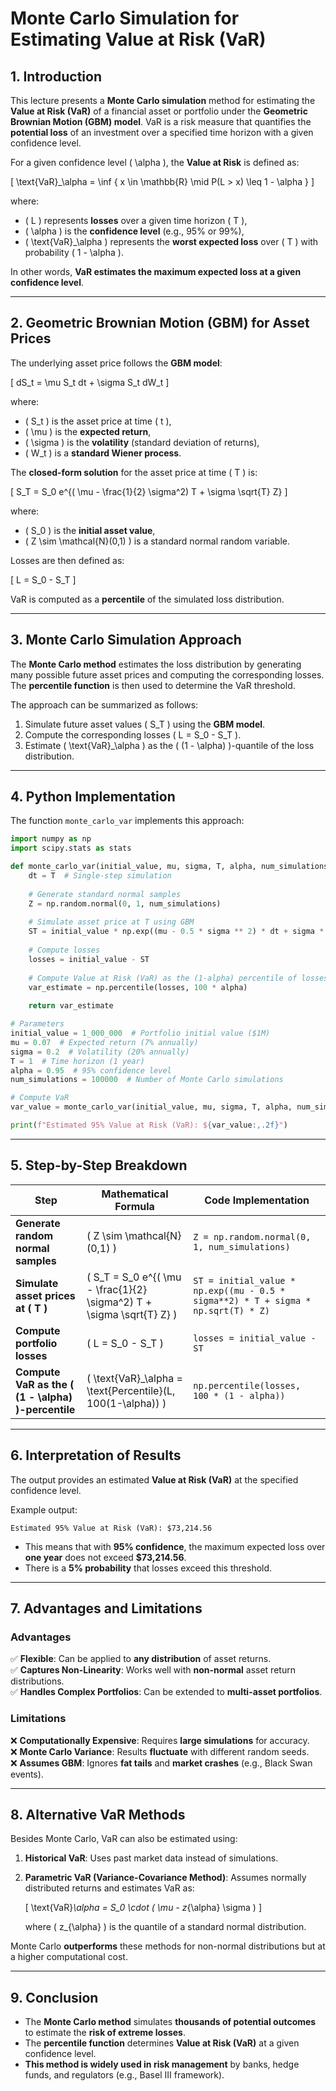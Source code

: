 # **Monte Carlo Simulation for Estimating Value at Risk (VaR)**

## **1. Introduction**
This lecture presents a **Monte Carlo simulation** method for estimating the **Value at Risk (VaR)** of a financial asset or portfolio under the **Geometric Brownian Motion (GBM) model**. VaR is a risk measure that quantifies the **potential loss** of an investment over a specified time horizon with a given confidence level.

For a given confidence level \( \alpha \), the **Value at Risk** is defined as:

\[
\text{VaR}_\alpha = \inf \{ x \in \mathbb{R} \mid P(L > x) \leq 1 - \alpha \}
\]

where:
- \( L \) represents **losses** over a given time horizon \( T \),
- \( \alpha \) is the **confidence level** (e.g., 95% or 99%),
- \( \text{VaR}_\alpha \) represents the **worst expected loss** over \( T \) with probability \( 1 - \alpha \).

In other words, **VaR estimates the maximum expected loss at a given confidence level**.

---

## **2. Geometric Brownian Motion (GBM) for Asset Prices**
The underlying asset price follows the **GBM model**:

\[
dS_t = \mu S_t dt + \sigma S_t dW_t
\]

where:
- \( S_t \) is the asset price at time \( t \),
- \( \mu \) is the **expected return**,
- \( \sigma \) is the **volatility** (standard deviation of returns),
- \( W_t \) is a **standard Wiener process**.

The **closed-form solution** for the asset price at time \( T \) is:

\[
S_T = S_0 e^{( \mu - \frac{1}{2} \sigma^2) T + \sigma \sqrt{T} Z}
\]

where:
- \( S_0 \) is the **initial asset value**,
- \( Z \sim \mathcal{N}(0,1) \) is a standard normal random variable.

Losses are then defined as:

\[
L = S_0 - S_T
\]

VaR is computed as a **percentile** of the simulated loss distribution.

---

## **3. Monte Carlo Simulation Approach**
The **Monte Carlo method** estimates the loss distribution by generating many possible future asset prices and computing the corresponding losses. The **percentile function** is then used to determine the VaR threshold.

The approach can be summarized as follows:

1. Simulate future asset values \( S_T \) using the **GBM model**.
2. Compute the corresponding losses \( L = S_0 - S_T \).
3. Estimate \( \text{VaR}_\alpha \) as the \( (1 - \alpha) \)-quantile of the loss distribution.

---

## **4. Python Implementation**
The function `monte_carlo_var` implements this approach:

```python
import numpy as np
import scipy.stats as stats

def monte_carlo_var(initial_value, mu, sigma, T, alpha, num_simulations):
    dt = T  # Single-step simulation
    
    # Generate standard normal samples
    Z = np.random.normal(0, 1, num_simulations)
    
    # Simulate asset price at T using GBM
    ST = initial_value * np.exp((mu - 0.5 * sigma ** 2) * dt + sigma * np.sqrt(dt) * Z)
    
    # Compute losses
    losses = initial_value - ST
    
    # Compute Value at Risk (VaR) as the (1-alpha) percentile of losses
    var_estimate = np.percentile(losses, 100 * alpha)
    
    return var_estimate

# Parameters
initial_value = 1_000_000  # Portfolio initial value ($1M)
mu = 0.07  # Expected return (7% annually)
sigma = 0.2  # Volatility (20% annually)
T = 1  # Time horizon (1 year)
alpha = 0.95  # 95% confidence level
num_simulations = 100000  # Number of Monte Carlo simulations

# Compute VaR
var_value = monte_carlo_var(initial_value, mu, sigma, T, alpha, num_simulations)

print(f"Estimated 95% Value at Risk (VaR): ${var_value:,.2f}")
```

---

## **5. Step-by-Step Breakdown**
| **Step** | **Mathematical Formula** | **Code Implementation** |
|----------|-------------------------|--------------------------|
| **Generate random normal samples** | \( Z \sim \mathcal{N}(0,1) \) | `Z = np.random.normal(0, 1, num_simulations)` |
| **Simulate asset prices at \( T \)** | \( S_T = S_0 e^{( \mu - \frac{1}{2} \sigma^2) T + \sigma \sqrt{T} Z} \) | `ST = initial_value * np.exp((mu - 0.5 * sigma**2) * T + sigma * np.sqrt(T) * Z)` |
| **Compute portfolio losses** | \( L = S_0 - S_T \) | `losses = initial_value - ST` |
| **Compute VaR as the \( (1 - \alpha) \)-percentile** | \( \text{VaR}_\alpha = \text{Percentile}(L, 100(1-\alpha)) \) | `np.percentile(losses, 100 * (1 - alpha))` |

---

## **6. Interpretation of Results**
The output provides an estimated **Value at Risk (VaR)** at the specified confidence level.

Example output:
```
Estimated 95% Value at Risk (VaR): $73,214.56
```

- This means that with **95% confidence**, the maximum expected loss over **one year** does not exceed **$73,214.56**.
- There is a **5% probability** that losses exceed this threshold.

---

## **7. Advantages and Limitations**
### **Advantages**
✅ **Flexible**: Can be applied to **any distribution** of asset returns.  
✅ **Captures Non-Linearity**: Works well with **non-normal** asset return distributions.  
✅ **Handles Complex Portfolios**: Can be extended to **multi-asset portfolios**.

### **Limitations**
❌ **Computationally Expensive**: Requires **large simulations** for accuracy.  
❌ **Monte Carlo Variance**: Results **fluctuate** with different random seeds.  
❌ **Assumes GBM**: Ignores **fat tails** and **market crashes** (e.g., Black Swan events).  

---

## **8. Alternative VaR Methods**
Besides Monte Carlo, VaR can also be estimated using:
1. **Historical VaR**: Uses past market data instead of simulations.
2. **Parametric VaR (Variance-Covariance Method)**: Assumes normally distributed returns and estimates VaR as:

   \[
   \text{VaR}_\alpha = S_0 \cdot ( \mu - z_{\alpha} \sigma )
   \]

   where \( z_{\alpha} \) is the quantile of a standard normal distribution.

Monte Carlo **outperforms** these methods for non-normal distributions but at a higher computational cost.

---

## **9. Conclusion**
- The **Monte Carlo method** simulates **thousands of potential outcomes** to estimate the **risk of extreme losses**.
- The **percentile function** determines **Value at Risk (VaR)** at a given confidence level.
- **This method is widely used in risk management** by banks, hedge funds, and regulators (e.g., Basel III framework).